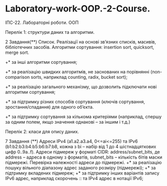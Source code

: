 # Laboratory-work-OOP.-2-Course. 
ІПС-22. Лабораторні роботи. ООП 

Перелік 1: структури даних та алгоритми.

2 Завдання(**) Список. Реалізації на основі зв’язних списків, масивів, бібліотечних засобів. Алгоритми сортування: insertion sort, quicksort, merge sort. 

+* за інші алгоритми сортування; 

+* за реалізацію швидких алгоритмів, не заснованих на порівнянні (non-comparison sorts, наприклад counting, radix, bucket sort); 

+* за реалізацію загального механізму, що дозволить підключати нові алгоритми сортування;

+* за підтримку різних способів сортування (ключів сортування, зростання/спадання)  для одного об’єкта.

+* за підтримку сортування за кількома критеріями (наприклад, спершу за одним полем, якщо значення однакові – за іншим і т.д.)

Перелік 2: класи для опису даних.

7 Завдання (**) Адреси IPv4 (a1.a2.a3.a4, 0<=ai<=255) та IPv6 (b1:b2:b3:b4:b5:b6:b7:b8, кожна з bi – набір від 1 до 4 шістнадцяткових цифр 0..9a..f). Адреси підмереж у форматі CIDR: address/subnet_bits, де address – адреса в одному з форматів, subnet_bits – кількість бітів маски підмережі. Перевірка належності адреси до підмережі. 
+* за реалізацію пошуку вільного діапазону адрес заданого розміру (підмережі);
+* за підтримку вкладених підмереж;
+* за підтримку інших варіантів запису IPv6 адрес, наприклад скорочень :: та IPv4 адрес в нотації IPv6; 
